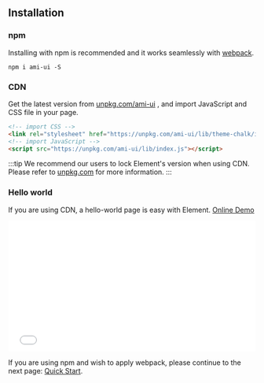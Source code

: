 ## Installation

### npm

Installing with npm is recommended and it works seamlessly with [webpack](https://webpack.js.org/).

```shell
npm i ami-ui -S
```

### CDN

Get the latest version from [unpkg.com/ami-ui](https://unpkg.com/ami-ui/) , and import JavaScript and CSS file in your
page.

```html
<!-- import CSS -->
<link rel="stylesheet" href="https://unpkg.com/ami-ui/lib/theme-chalk/index.css">
<!-- import JavaScript -->
<script src="https://unpkg.com/ami-ui/lib/index.js"></script>
```

:::tip
We recommend our users to lock Element's version when using CDN. Please refer to [unpkg.com](https://unpkg.com) for more information.
:::

### Hello world

If you are using CDN, a hello-world page is easy with Element. [Online Demo](https://codepen.io/ziyoung/pen/rRKYpd)

<iframe height="265" style="width: 100%;" scrolling="no" title="ami demo" src="//codepen.io/ziyoung/embed/rRKYpd/?height=265&theme-id=light&default-tab=html" frameborder="no" allowtransparency="true" allowfullscreen="true">
  See the Pen <a href='https://codepen.io/ziyoung/pen/rRKYpd/'>Element demo</a> by hetech
  (<a href='https://codepen.io/ziyoung'>@ziyoung</a>) on <a href='https://codepen.io'>CodePen</a>.
</iframe>

If you are using npm and wish to apply webpack, please continue to the next page: [Quick Start](/#/en-US/component/quickstart).
